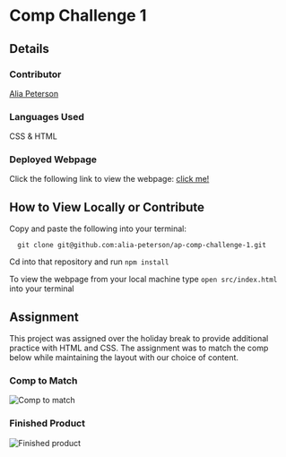 # Comp Challenge 1

## Details
### Contributor
[Alia Peterson](https://github.com/alia-peterson)

### Languages Used
CSS & HTML

### Deployed Webpage

Click the following link to view the webpage: [click me!](alia-peterson.github.io/ap-comp-challenge-1/src/index.html)

## How to View Locally or Contribute

Copy and paste the following into your terminal:
```
  git clone git@github.com:alia-peterson/ap-comp-challenge-1.git
```
Cd into that repository and run `npm install`

To view the webpage from your local machine type `open src/index.html` into your terminal

## Assignment

This project was assigned over the holiday break to provide additional practice with HTML and CSS. The assignment was to match the comp below while maintaining the layout with our choice of content.

### Comp to Match
![Comp to match](https://frontend.turing.io/assets/images/static-comp-challenge-2.jpg)

### Finished Product
![Finished product](https://user-images.githubusercontent.com/70297733/103466798-65060280-4d05-11eb-96dc-7833e49bb89c.png)
